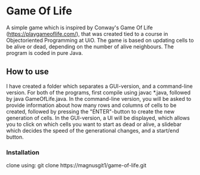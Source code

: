 # Game Of Life

A simple game which is inspired by Conway's Game Of Life (https://playgameoflife.com/), that was created tied to a course in Objectoriented Programming at UiO.
The game is based on updating cells to be alive or dead, depending on the number of alive neighbours. The program is coded in pure Java.

## How to use

I have created a folder which separates a GUI-version, and a command-line version. For both of the programs, first compile using javac *.java, followed by java GameOfLife.java.
In the command-line version, you will be asked to provide information about how many rows and columns of cells to be created, followed by pressing the "ENTER"-button to
create the new generation of cells. In the GUI-version, a UI will be displayed, which allows you to click on which cells you want to start as dead or alive, a slidebar which decides 
the speed of the generational changes, and a start/end button.

### Installation

clone using: git clone https://magnusgit1/game-of-life.git
